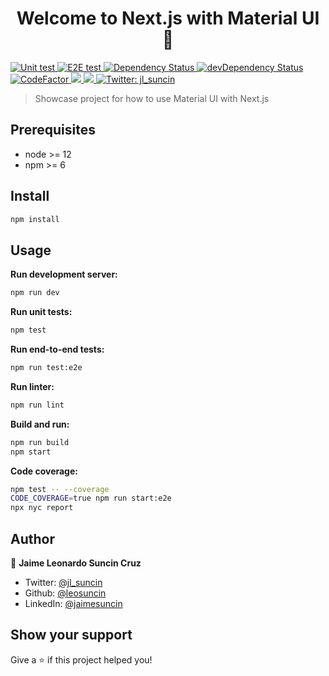 <h1 align="center">Welcome to Next.js with Material UI 👋</h1>
<p>
  <a href="#" target="_blank">
    <img alt="Unit test" src="https://github.com/leosuncin/mui-next-ts/workflows/Unit%20test/badge.svg" />
  </a>
  <a href="#" target="_blank">
    <img alt="E2E test" src="https://github.com/leosuncin/mui-next-ts/workflows/E2E%20test/badge.svg" />
  </a>
  <a href="https://david-dm.org/leosuncin/mui-next-ts" target="_blank">
    <img alt="Dependency Status" src="https://img.shields.io/david/leosuncin/mui-next-ts.svg?style=flat" />
  </a>
  <a href="https://david-dm.org/leosuncin/mui-next-ts#info=devDependencies" target="_blank">
    <img alt="devDependency Status" src="https://img.shields.io/david/dev/leosuncin/mui-next-ts.svg?style=flat" />
  </a>
  <a href="https://www.codefactor.io/repository/github/leosuncin/mui-next-ts" target="_blank">
    <img alt="CodeFactor" src="https://www.codefactor.io/repository/github/leosuncin/mui-next-ts/badge" />
  </a>
  <a href="https://codeclimate.com/github/leosuncin/mui-next-ts/maintainability">
    <img src="https://api.codeclimate.com/v1/badges/27600c074641dc64f057/maintainability" />
  </a>
  <a href="https://codeclimate.com/github/leosuncin/mui-next-ts/test_coverage">
    <img src="https://api.codeclimate.com/v1/badges/27600c074641dc64f057/test_coverage" />
  </a>
  <a href="https://twitter.com/jl_suncin" target="_blank">
    <img alt="Twitter: jl_suncin" src="https://img.shields.io/twitter/follow/jl_suncin.svg?style=social" />
  </a>
</p>

> Showcase project for how to use Material UI with Next.js

## Prerequisites

- node >= 12
- npm >= 6

## Install

```sh
npm install
```

## Usage

**Run development server:**

```sh
npm run dev
```

**Run unit tests:**

```sh
npm test
```

**Run end-to-end tests:**

```sh
npm run test:e2e
```

**Run linter:**

```sh
npm run lint
```

**Build and run:**

```sh
npm run build
npm start
```

**Code coverage:**

```sh
npm test -- --coverage
CODE_COVERAGE=true npm run start:e2e
npx nyc report
```

## Author

👤 **Jaime Leonardo Suncin Cruz**

- Twitter: [@jl_suncin](https://twitter.com/jl_suncin)
- Github: [@leosuncin](https://github.com/leosuncin)
- LinkedIn: [@jaimesuncin](https://linkedin.com/in/jaimesuncin)

## Show your support

Give a ⭐️ if this project helped you!
